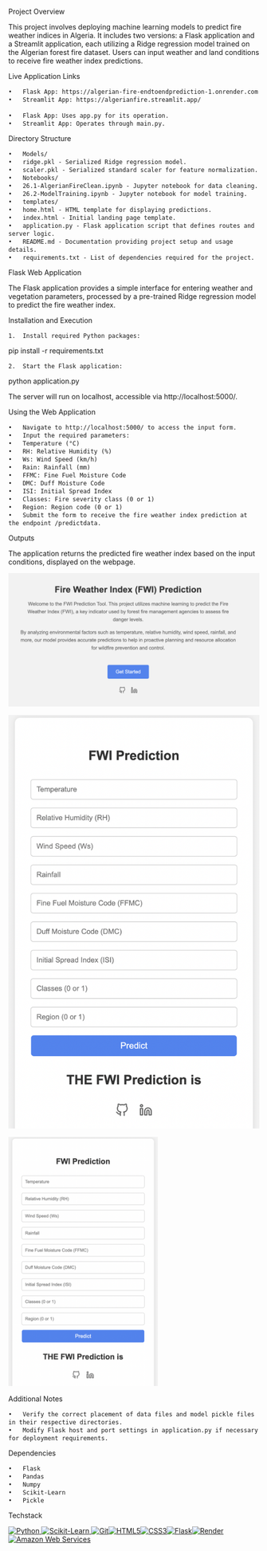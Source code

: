 Project Overview

This project involves deploying machine learning models to predict fire weather indices in Algeria. It includes two versions: a Flask application and a Streamlit application, each utilizing a Ridge regression model trained on the Algerian forest fire dataset. Users can input weather and land conditions to receive fire weather index predictions.

Live Application Links

	•	Flask App: https://algerian-fire-endtoendprediction-1.onrender.com
	•	Streamlit App: https://algerianfire.streamlit.app/

	•	Flask App: Uses app.py for its operation.
	•	Streamlit App: Operates through main.py.


Directory Structure

	•	Models/
	•	ridge.pkl - Serialized Ridge regression model.
	•	scaler.pkl - Serialized standard scaler for feature normalization.
	•	Notebooks/
	•	26.1-AlgerianFireClean.ipynb - Jupyter notebook for data cleaning.
	•	26.2-ModelTraining.ipynb - Jupyter notebook for model training.
	•	templates/
	•	home.html - HTML template for displaying predictions.
	•	index.html - Initial landing page template.
	•	application.py - Flask application script that defines routes and server logic.
	•	README.md - Documentation providing project setup and usage details.
	•	requirements.txt - List of dependencies required for the project.

Flask Web Application

The Flask application provides a simple interface for entering weather and vegetation parameters, processed by a pre-trained Ridge regression model to predict the fire weather index.

Installation and Execution

	1.	Install required Python packages:

pip install -r requirements.txt


	2.	Start the Flask application:

python application.py

The server will run on localhost, accessible via http://localhost:5000/.

Using the Web Application

	•	Navigate to http://localhost:5000/ to access the input form.
	•	Input the required parameters:
	•	Temperature (°C)
	•	RH: Relative Humidity (%)
	•	Ws: Wind Speed (km/h)
	•	Rain: Rainfall (mm)
	•	FFMC: Fine Fuel Moisture Code
	•	DMC: Duff Moisture Code
	•	ISI: Initial Spread Index
	•	Classes: Fire severity class (0 or 1)
	•	Region: Region code (0 or 1)
	•	Submit the form to receive the fire weather index prediction at the endpoint /predictdata.

Outputs

The application returns the predicted fire weather index based on the input conditions, displayed on the webpage.

![Algerian Fire Prediction Homepage](https://github.com/harshsinha-12/Algerian_Fire_EndtoEndPrediction/blob/main/Homepage.png)


![Algerian Fire Prediction Screenshot](https://github.com/harshsinha-12/Algerian_Fire_EndtoEndPrediction/blob/main/Pred.png)

<img src="https://github.com/harshsinha-12/Algerian_Fire_EndtoEndPrediction/blob/main/Pred.png" alt="Algerian Fire Prediction Screenshot" width="300" height="500"/>

Additional Notes

	•	Verify the correct placement of data files and model pickle files in their respective directories.
	•	Modify Flask host and port settings in application.py if necessary for deployment requirements.

Dependencies

	•	Flask
	•	Pandas
	•	Numpy
	•	Scikit-Learn
	•	Pickle

Techstack

<a href="https://www.python.org/" target="_blank" rel="noreferrer"><img src="https://raw.githubusercontent.com/danielcranney/readme-generator/main/public/icons/skills/python-colored.svg" width="36" height="36" alt="Python" /></a><a href="https://scikit-learn.org/" target="_blank" rel="noreferrer">
<img src="https://upload.wikimedia.org/wikipedia/commons/0/05/Scikit_learn_logo_small.svg" width="36" height="36" alt="Scikit-Learn" />
</a><a href="https://git-scm.com/" target="_blank" rel="noreferrer"><img src="https://raw.githubusercontent.com/danielcranney/readme-generator/main/public/icons/skills/git-colored.svg" width="36" height="36" alt="Git" /></a><a href="https://developer.mozilla.org/en-US/docs/Glossary/HTML5" target="_blank" rel="noreferrer"><img src="https://raw.githubusercontent.com/danielcranney/readme-generator/main/public/icons/skills/html5-colored.svg" width="36" height="36" alt="HTML5" /></a><a href="https://www.w3.org/TR/CSS/#css" target="_blank" rel="noreferrer"><img src="https://raw.githubusercontent.com/danielcranney/readme-generator/main/public/icons/skills/css3-colored.svg" width="36" height="36" alt="CSS3" /></a><a href="https://flask.palletsprojects.com/en/2.0.x/" target="_blank" rel="noreferrer"><img src="https://raw.githubusercontent.com/danielcranney/readme-generator/main/public/icons/skills/flask-colored.svg" width="36" height="36" alt="Flask" /></a><a href="https://render.com/" target="_blank" rel="noreferrer"><img src="https://raw.githubusercontent.com/danielcranney/readme-generator/main/public/icons/skills/render-colored.svg" width="36" height="36" alt="Render" /></a><a href="https://aws.amazon.com" target="_blank" rel="noreferrer"><img src="https://raw.githubusercontent.com/danielcranney/readme-generator/main/public/icons/skills/aws-colored.svg" width="36" height="36" alt="Amazon Web Services" /></a>
</p>

